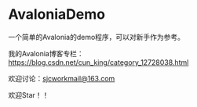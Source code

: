 # AvaloniaDemo
一个简单的Avalonia的demo程序，可以对新手作为参考。

我的Avalonia博客专栏：https://blog.csdn.net/cun_king/category_12728038.html

欢迎讨论：sjcworkmail@163.com

欢迎Star！！
